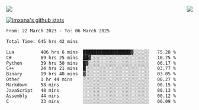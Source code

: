<p>
  <a href="https://count.getloli.com/"><img src="https://count.getloli.com/get/@xana.readme?theme=moebooru-h"></a>
  <img src="https://weather-icon.journeyad.repl.co/@hangzhou?v=1" align="right">
</p>


<a href="https://github.com/imxana"><img align="center" src="https://github-readme-stats.vercel.app/api?username=imxana&show_icons=true&include_all_commits=true&hide_border=tru&custom_title=imxana%27s%20Github%20Stats" alt="imxana's github stats" /></a> 

<!--START_SECTION:waka-->

```txt
From: 22 March 2023 - To: 06 March 2025

Total Time: 645 hrs 42 mins

Lua          486 hrs 6 mins  ██████████████████▓░░░░░░   75.28 %
C#           69 hrs 25 mins  ██▓░░░░░░░░░░░░░░░░░░░░░░   10.75 %
Python       39 hrs 50 mins  █▓░░░░░░░░░░░░░░░░░░░░░░░   06.17 %
C++          24 hrs 21 mins  █░░░░░░░░░░░░░░░░░░░░░░░░   03.77 %
Binary       19 hrs 40 mins  ▓░░░░░░░░░░░░░░░░░░░░░░░░   03.05 %
Other        1 hr 44 mins    ░░░░░░░░░░░░░░░░░░░░░░░░░   00.27 %
Markdown     58 mins         ░░░░░░░░░░░░░░░░░░░░░░░░░   00.15 %
JavaScript   48 mins         ░░░░░░░░░░░░░░░░░░░░░░░░░   00.13 %
Assembly     44 mins         ░░░░░░░░░░░░░░░░░░░░░░░░░   00.12 %
C            33 mins         ░░░░░░░░░░░░░░░░░░░░░░░░░   00.09 %
```

<!--END_SECTION:waka-->
